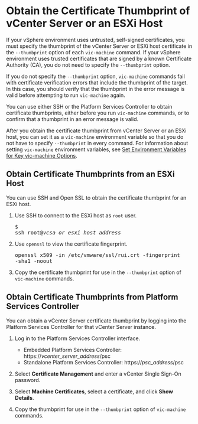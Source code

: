 # Obtain the Certificate Thumbprint of vCenter Server or an ESXi Host #

If your vSphere environment uses untrusted, self-signed certificates, you must specify the thumbprint of the vCenter Server or ESXi host certificate in the `--thumbprint` option of each `vic-machine` command. If your vSphere environment uses trusted certificates that are signed by a known Certificate Authority (CA), you do not need to specify the `--thumbprint` option.

If you do not specify the `--thumbprint` option, `vic-machine` commands fail with certificate verification errors that include the thumbprint of the target. In this case, you should verify that the thumbprint in the error message is valid before attempting to run `vic-machine` again.

You can use either SSH or the Platform Services Controller to obtain certificate thumbprints, either before you run `vic-machine` commands, or to confirm that a thumbprint in an error message is valid.

After you obtain the certificate thumbprint from vCenter Server or an ESXi host, you can set it as a `vic-machine` environment variable so that you do not have to specify `--thumbprint` in every command. For information about setting `vic-machine` environment variables, see [Set Environment Variables for Key vic-machine Options](vic_env_variables.md).

## Obtain Certificate Thumbprints from an ESXi Host 

You can use SSH and Open SSL to obtain the certificate thumbprint for an ESXi host. 

1. Use SSH to connect to the ESXi host as `root` user.<pre>$ ssh root@<i>vcsa_or_esxi_host_address</i></pre>
2. Use `openssl` to view the certificate fingerprint.<pre>openssl x509 -in /etc/vmware/ssl/rui.crt -fingerprint -sha1 -noout</pre>
3. Copy the certificate thumbprint for use in the `--thumbprint` option of `vic-machine` commands.

## Obtain Certificate Thumbprints from Platform Services Controller

You can obtain a vCenter Server certificate thumbprint by logging into the Platform Services Controller for that vCenter Server instance.

1. Log in to the Platform Services Controller interface. 

    - Embedded Platform Services Controller: https://<i>vcenter_server_address</i>/psc
    - Standalone Platform Services Controller: https://<i>psc_address</i>/psc

2. Select **Certificate Management** and enter a vCenter Single Sign-On password.
3. Select **Machine Certificates**, select a certificate, and click **Show Details**.
3. Copy the thumbprint for use in the `--thumbprint` option of `vic-machine` commands.